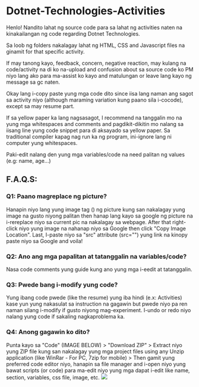 # Dotnet-Technologies-Activities

Henlo! Nandito lahat ng source code para sa lahat ng activities naten na kinakailangan ng code regarding Dotnet Technologies.

Sa loob ng folders nakalagay lahat ng HTML, CSS and Javascript files na ginamit for that specific activity.

If may tanong kayo, feedback, concern, negative reaction, may kulang na code/activity na di ko na-upload and confusion 
about sa source code ko PM niyo lang ako para ma-assist ko kayo and matulungan or leave lang kayo ng message sa gc naten.

Okay lang i-copy paste yung mga code dito since iisa lang naman ang sagot sa activity niyo (although maraming variation kung paano sila i-cocode), except
sa may resume part.

If sa yellow paper ka lang nagsasagot, I recommend na tanggalin mo na yung mga whitespaces and comments and pagdikit-dikitin mo nalang sa iisang line yung code snippet para di aksayado sa yellow paper. Sa traditional compiler kapag nag run ka ng program, ini-ignore lang ni computer yung whitespaces. 

Paki-edit nalang den yung mga variables/code na need palitan ng values (e.g: name, age...)

## F.A.Q.S:

### Q1: Paano magreplace ng picture?

Hanapin niyo lang yung image tag (<img>) ng picture kung san nakalagay yung image na gusto niyong palitan then hanap lang kayo sa google ng picture na i-rereplace niyo sa current pic na nakalagay sa webpage. After that right-click niyo yung image na nahanap niyo sa Google then click "Copy Image Location". Last, I-paste niyo sa "src" attribute (src="") yung link na kinopy paste niyo sa Google and voila!

### Q2: Ano ang mga papalitan at tatanggalin na variables/code?

Nasa code comments yung guide kung ano yung mga i-eedit at tatanggalin.

### Q3: Pwede bang i-modify yung code?

Yung ibang code pwede (like the resume) yung iba hindi (e.x: Activities) kase yun yung nakasulat sa instruction na gagawin but pwede niyo pa ren naman silang i-modify if gusto niyong mag-experiment. I-undo or redo niyo nalang yung code if sakaling nagkaproblema ka. 

### Q4: Anong gagawin ko dito?

Punta kayo sa "Code" (IMAGE BELOW) > "Download ZIP" > Extract niyo yung ZIP file kung san nakalagay yung mga project files using any Unzip application (like WinRar - For PC, 7zip for mobile) > Then gamit yung preferred code editor niyo, hanapin sa file manager and i-open niyo yung bawat scripts (or code) para ma-edit niyo yung mga dapat i-edit like name, section, variables, css file, image, etc.
![](https://docs.github.com/assets/images/help/repository/code-button.png)
